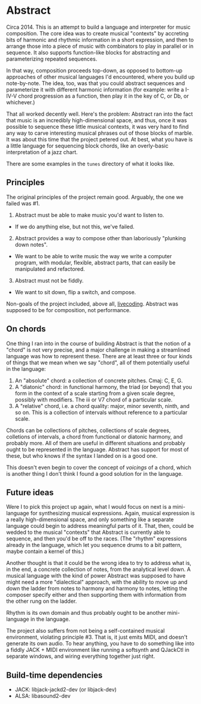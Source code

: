 # Abstract

Circa 2014. This is an attempt to build a language and interpreter for music composition. The core idea was to create musical "contexts" by accreting bits of harmonic and rhythmic information in a short expression,
and then to arrange those into a piece of music with combinators to play in parallel or in sequence. It also supports function-like blocks for abstracting and parameterizing repeated sequences.

In that way, composition proceeds top-down, as opposed to bottom-up approaches of other musical languages I'd encountered, where you build up note-by-note. The idea, too, was 
that you could abstract sequences and parameterize it with different harmonic information (for example: write a I-IV-V chord progression as a function, then play it in the key of C, or Db, or whichever.)

That all worked decently well. Here's the problem: Abstract ran into the fact that music is an incredibly high-dimensional space, and thus, once it was possible to sequence these little musical contexts, 
it was very hard to find any way to carve interesting musical phrases out of those blocks of marble. It was about this time that the project petered out. At best, what you have
is a little language for sequencing block chords, like an overly-basic interpretation of a jazz chart.

There are some examples in the `tunes` directory of what it looks like.

## Principles

The original principles of the project remain good. Arguably, the one we failed was #1.

1. Abstract must be able to make music you'd want to listen to.  

- If we do anything else, but not this, we've failed.

2. Abstract provides a way to compose other than laboriously "plunking down notes".

- We want to be able to write music the way we write a computer program, with modular, flexible, abstract parts, that can easily be manipulated and refactored.

3. Abstract must not be fiddly.

- We want to sit down, flip a switch, and compose.

Non-goals of the project included, above all, [livecoding](https://en.wikipedia.org/wiki/Live_coding). Abstract was supposed to be for composition, not performance.

## On chords

One thing I ran into in the course of building Abstract is that the notion of a "chord" is not very precise, and a major challenge in making a streamlined language was how to represent these. There are at least three or four kinds of things that we mean when we say "chord", all of them potentially useful in the language:

1. An "absolute" chord: a collection of concrete pitches. Cmaj: C, E, G.
2. A "diatonic" chord: in functional harmony, the triad (or beyond) that you form in the context of a scale starting from a given scale degree, possibly with modifiers. The iii or V7 chord of a particular scale.
3. A "relative" chord, i.e. a chord quality: major, minor seventh, ninth, and so on. This is a collection of intervals without reference to a particular scale.

Chords can be collections of pitches, collections of scale degrees, colletions of intervals, a chord from functional or diatonic harmony, and probably more. All of them are useful in different situations and probably ought to be represented in the language. Abstract has support for most of these, but who knows if the syntax I landed on is a good one.

This doesn't even begin to cover the concept of _voicings_ of a chord, which is another thing I don't think I found a good solution for in the language.

## Future ideas

Were I to pick this project up again, what I would focus on next is a mini-language for synthesizing musical expressions.
Again, musical expression is a really high-dimensional space, and only something like a separate language could begin to address meaningful parts of it.
That, then, could be wedded to the musical "contexts" that Abstract is currently able to sequence, and then you'd be off to the races.
(The "rhythm" expressions already in the language, which let you sequence drums to a bit pattern, maybe contain a kernel of this.)

Another thought is that it could be the wrong idea to try to address what is, in the end, a concrete collection of notes, from the analytical level down. A musical language with the kind of power Abstract was supposed to have might need a more "dialectical" approach, with the ability to move up and down the ladder from notes to harmony and harmony to notes, letting the composer specify either and then supporting them with information from the other rung on the ladder.

Rhythm is its own domain and thus probably ought to be another mini-language in the language.

The project also suffers from not being a self-contained musical environment, violating principle #3. That is, it just emits MIDI, and doesn't
generate its own audio. To hear anything, you have to do something like into a fiddly JACK + MIDI environment like running a softsynth and QJackCtl in separate windows, and wiring everything together just right.


## Build-time dependencies 

- JACK: libjack-jackd2-dev (or libjack-dev)
- ALSA: libasound2-dev
